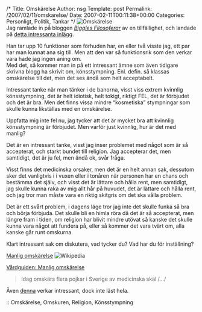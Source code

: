 /*
 Title: Omskärelse
 Author: nsg
 Template: post
 Permalink: /2007/02/11/omskarelse/
 Date: 2007-02-11T00:11:38+00:00
 Categories: Personligt, Politik, Tankar
*/
<img id="image297" src="http://cdn.junkpile.se/2007/02/omsk.png" alt="Omskärelse" />  
Jag ramlade in på bloggen *[Biggles Filosoferar][1]* av en tillfällighet, och landade på [detta intressanta inlägg][2].

Han tar upp 10 funktioner som förhuden har, en eller två visste jag, ett par har man kunnat ana sig till. Men att den var så funktionsrik som den verkar vara hade jag ingen aning om.  
Med det, så kommer man in på ett intressant ämne som även tidigare skrivna blogg ha skrivit om, könsstympning. Enl. defin. så klassas omskärelse till det, men det ses ändå som helt acceptabelt.

Intressant tanke när man tänker i de banorna, visst viss extrem kvinnlig könsstympning, det är helt idiotisk, helt tokigt, riktigt FEL, det är förbjudet och det är bra. Men det finns vissa mindre &#8220;kosmetiska&#8221; stympningar som skulle kunna likställas med en omskärelse.

Uppfatta mig inte fel nu, jag tycker att det är mycket bra att kvinnlig könsstympning är förbjudet. Men varför just kvinnlig, hur är det med manlig?

Det är en intressant tanke, visst jag inser problemet med något som är så accepterat, och starkt bundet till religion. Jag accepterar det, men samtidigt, det är ju fel, men ändå ok, svår fråga.

Visst finns det medicinska orsaker, men det är en helt annan sak, dessutom sker det vanligtvis i i vuxen eller i tonåren när personen har en chans och bestämma det själv, och visst det är lättare och hålla rent, men samtidigt, jag skulle kunna raka av mig allt hår på huvudet, det är lättare och hålla rent, och jag tror man måste vara en riktig skitgris om det ska vålla problem.

Det är ett svårt problem, i dagens läge tror jag inte det skulle funka så bra och börja förbjuda. Det skulle bli en himla röra då det är så accepterat, men längre fram i tiden, om religion har blivit mindre utövat så kanske det skulle kunna vara något att fundera på, eller så kommer det vara tvärt om, alla kanske går runt omskurna.

Klart intressant sak om diskutera, vad tycker du? Vad har du för inställning?

[Manlig omskärelse][3] <img id="image296" src="http://cdn.junkpile.se/2007/02/wikipedia.png" alt="Wikipedia" />

[Vårdguiden: Manlig omskärelse][4]

> Idag omskärs flera pojkar i Sverige av medicinska skäl /&#8230;/

Även [denna][5] verkar intressant, dock inte läst hela.

:: Omskärelse, Omskuren, Religion, Könsstympning

<small></small>

 [1]: http://biggles-filosoferar.blogspot.com/
 [2]: http://biggles-filosoferar.blogspot.com/2007/01/10-saker-du-inte-visste-om-frhuden-p.html
 [3]: http://sv.wikipedia.org/wiki/Manlig_omsk%C3%A4relse
 [4]: http://www.vardguiden.se/Article.asp?c=2824
 [5]: http://www.cirp.org/pages/anat/